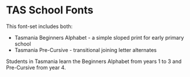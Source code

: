 # TAS School Fonts

This font-set includes both:

- Tasmania Beginners Alphabet - a simple sloped print for early primary school
- Tasmania Pre-Cursive - transitional joining letter alternates

Students in Tasmania learn the Beginners Alphabet from years 1 to 3 and Pre-Cursive from year 4. 
